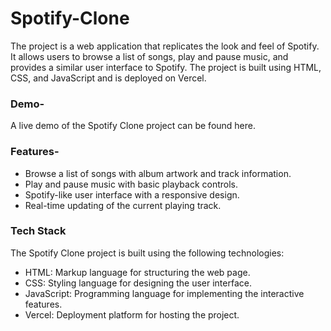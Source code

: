 # Spotify-Clone
The project is a web application that replicates the look and feel of Spotify. It allows users to browse a list of songs, play and pause music, and provides a similar user interface to Spotify. The project is built using HTML, CSS, and JavaScript and is deployed on Vercel. <br/>

### Demo-
A live demo of the Spotify Clone project can be found here. <br/>

### Features-
* Browse a list of songs with album artwork and track information. <br/>
* Play and pause music with basic playback controls. <br/>
* Spotify-like user interface with a responsive design. <br/>
* Real-time updating of the current playing track. <br/>

### Tech Stack
The Spotify Clone project is built using the following technologies: <br/>
* HTML: Markup language for structuring the web page. <br/>
* CSS: Styling language for designing the user interface. <br/>
* JavaScript: Programming language for implementing the interactive features. <br/>
* Vercel: Deployment platform for hosting the project. <br/>
